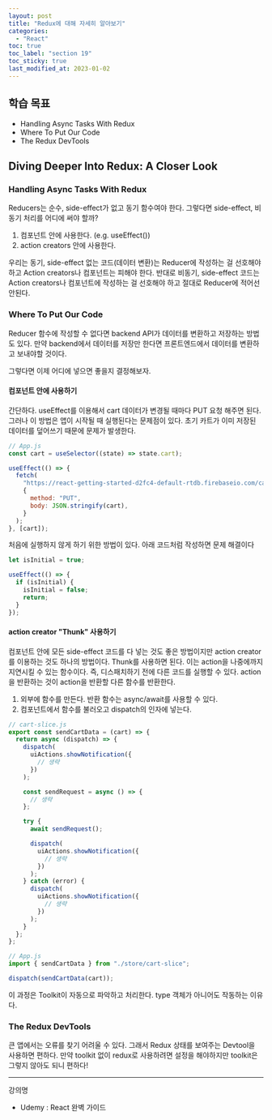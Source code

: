 ```yaml
---
layout: post
title: "Redux에 대해 자세히 알아보기"
categories:
  - "React"
toc: true
toc_label: "section 19"
toc_sticky: true
last_modified_at: 2023-01-02
---
```


## 학습 목표

- Handling Async Tasks With Redux
- Where To Put Our Code
- The Redux DevTools

## Diving Deeper Into Redux: A Closer Look

### Handling Async Tasks With Redux

Reducers는 순수, side-effect가 없고 동기 함수여야 한다. 그렇다면 side-effect, 비동기 처리를 어디에 써야 할까?

1. 컴포넌트 안에 사용한다. (e.g. useEffect())
2. action creators 안에 사용한다.

우리는 동기, side-effect 없는 코드(데이터 변환)는 Reducer에 작성하는 걸 선호해야 하고 Action creators나 컴포넌트는 피해야 한다. 반대로 비동기, side-effect 코드는 Action creators나 컴포넌트에 작성하는 걸 선호해야 하고 절대로 Reducer에 적어선 안된다.

### Where To Put Our Code

Reducer 함수에 작성할 수 없다면 backend API가 데이터를 변환하고 저장하는 방법도 있다. 만약 backend에서 데이터를 저장만 한다면 프론트엔드에서 데이터를 변환하고 보내야할 것이다.

그렇다면 이제 어디에 넣으면 좋을지 결정해보자.

#### 컴포넌트 안에 사용하기

간단하다. useEffect를 이용해서 cart 데이터가 변경될 때마다 PUT 요청 해주면 된다. 그러나 이 방법은 앱이 시작될 때 실행된다는 문제점이 있다. 초기 카트가 이미 저장된 데이터를 덮어쓰기 때문에 문제가 발생한다.

```js
// App.js
const cart = useSelector((state) => state.cart);

useEffect(() => {
  fetch(
    "https://react-getting-started-d2fc4-default-rtdb.firebaseio.com/cart.json",
    {
      method: "PUT",
      body: JSON.stringify(cart),
    }
  );
}, [cart]);
```

처음에 실행하지 않게 하기 위한 방법이 있다. 아래 코드처럼 작성하면 문제 해결이다

```js
let isInitial = true;

useEffect(() => {
  if (isInitial) {
    isInitial = false;
    return;
  }
});
```

#### action creator "Thunk" 사용하기

컴포넌트 안에 모든 side-effect 코드를 다 넣는 것도 좋은 방법이지만 action creator를 이용하는 것도 하나의 방법이다. Thunk를 사용하면 된다. 이는 action을 나중에까지 지연시킬 수 있는 함수이다. 즉, 디스패치하기 전에 다른 코드를 실행할 수 있다. action을 반환하는 것이 action을 반환할 다른 함수를 반환한다.

1. 외부에 함수를 만든다. 반환 함수는 async/await를 사용할 수 있다.
2. 컴포넌트에서 함수를 불러오고 dispatch의 인자에 넣는다.

```js
// cart-slice.js
export const sendCartData = (cart) => {
  return async (dispatch) => {
    dispatch(
      uiActions.showNotification({
        // 생략
      })
    );

    const sendRequest = async () => {
      // 생략
    };

    try {
      await sendRequest();

      dispatch(
        uiActions.showNotification({
          // 생략
        })
      );
    } catch (error) {
      dispatch(
        uiActions.showNotification({
          // 생략
        })
      );
    }
  };
};

// App.js
import { sendCartData } from "./store/cart-slice";

dispatch(sendCartData(cart));
```

이 과정은 Toolkit이 자동으로 파악하고 처리한다. type 객체가 아니어도 작동하는 이유다.

### The Redux DevTools

큰 앱에서는 오류를 찾기 어려울 수 있다. 그래서 Redux 상태를 보여주는 Devtool을 사용하면 편하다. 만약 toolkit 없이 redux로 사용하려면 설정을 해야하지만 toolkit은 그렇지 않아도 되니 편하다!

---

강의명

- Udemy : React 완벽 가이드
